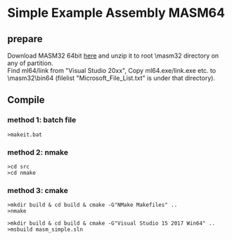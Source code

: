 # Simple Example Assembly MASM64

## prepare

  Download MASM32 64bit [here](http://www.masm32.com/download/build_x64.zip) and unzip it to root \masm32 directory on any of partition.  
  Find ml64/link from "Visual Studio 20xx", Copy ml64.exe/link.exe etc. to \masm32\bin64 (filelist "Microsoft_File_List.txt" is under that directory).

## Compile

### method 1: batch file

```shell
>makeit.bat
```

### method 2: nmake

```shell
>cd src
>cd nmake
```

### method 3: cmake

```shell
>mkdir build & cd build & cmake -G"NMake Makefiles" ..
>nmake
```

```shell
>mkdir build & cd build & cmake -G"Visual Studio 15 2017 Win64" ..
>msbuild masm_simple.sln
```